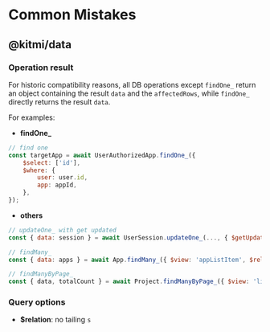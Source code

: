 # Common Mistakes

## @kitmi/data

### Operation result

For historic compatibility reasons, all DB operations except `findOne_` return an object containing the result `data` and the `affectedRows`, while `findOne_` directly returns the result `data`. 

For examples:

- **findOne_**

```js
// find one
const targetApp = await UserAuthorizedApp.findOne_({
    $select: ['id'],
    $where: {
        user: user.id,
        app: appId,
    },
});
```

- **others**

```js
// updateOne_ with get updated
const { data: session } = await UserSession.updateOne_(..., { $getUpdated: true });

// findMany_
const { data: apps } = await App.findMany_({ $view: 'appListItem', $relations: ['users'], $where: where });

// findManyByPage_
const { data, totalCount } = await Project.findManyByPage_({ $view: 'listItem', $where: where }, page, records);
```

### Query options

- **$relation**: no tailing `s`